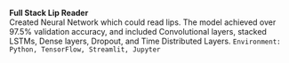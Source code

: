 **Full Stack Lip Reader**  
Created Neural Network which could read lips. The model achieved over 97.5% validation accuracy, and included Convolutional layers, stacked LSTMs, Dense layers, Dropout, and Time Distributed Layers. 
`Environment: Python, TensorFlow, Streamlit, Jupyter`
